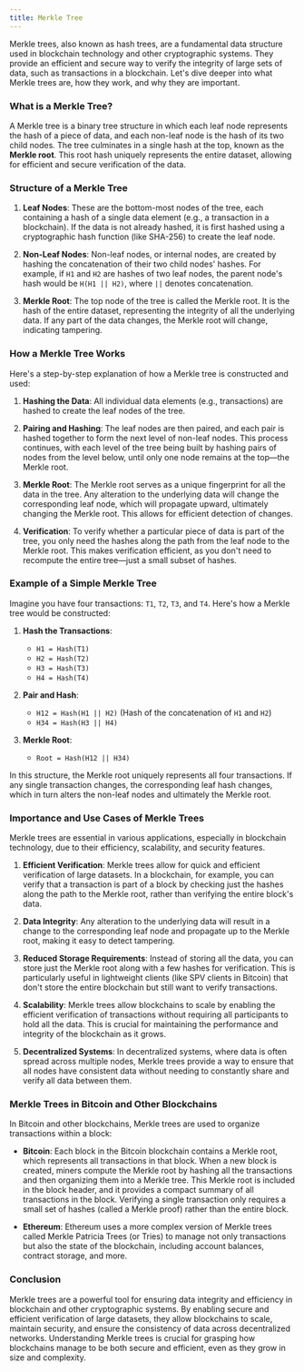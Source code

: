```yaml
---
title: Merkle Tree
---
```

Merkle trees, also known as hash trees, are a fundamental data structure used in blockchain technology and other cryptographic systems. They provide an efficient and secure way to verify the integrity of large sets of data, such as transactions in a blockchain. Let's dive deeper into what Merkle trees are, how they work, and why they are important.

### What is a Merkle Tree?

A Merkle tree is a binary tree structure in which each leaf node represents the hash of a piece of data, and each non-leaf node is the hash of its two child nodes. The tree culminates in a single hash at the top, known as the **Merkle root**. This root hash uniquely represents the entire dataset, allowing for efficient and secure verification of the data.

### Structure of a Merkle Tree

1. **Leaf Nodes**: These are the bottom-most nodes of the tree, each containing a hash of a single data element (e.g., a transaction in a blockchain). If the data is not already hashed, it is first hashed using a cryptographic hash function (like SHA-256) to create the leaf node.

2. **Non-Leaf Nodes**: Non-leaf nodes, or internal nodes, are created by hashing the concatenation of their two child nodes' hashes. For example, if `H1` and `H2` are hashes of two leaf nodes, the parent node's hash would be `H(H1 || H2)`, where `||` denotes concatenation.

3. **Merkle Root**: The top node of the tree is called the Merkle root. It is the hash of the entire dataset, representing the integrity of all the underlying data. If any part of the data changes, the Merkle root will change, indicating tampering.

### How a Merkle Tree Works

Here's a step-by-step explanation of how a Merkle tree is constructed and used:

1. **Hashing the Data**: All individual data elements (e.g., transactions) are hashed to create the leaf nodes of the tree.

2. **Pairing and Hashing**: The leaf nodes are then paired, and each pair is hashed together to form the next level of non-leaf nodes. This process continues, with each level of the tree being built by hashing pairs of nodes from the level below, until only one node remains at the top—the Merkle root.

3. **Merkle Root**: The Merkle root serves as a unique fingerprint for all the data in the tree. Any alteration to the underlying data will change the corresponding leaf node, which will propagate upward, ultimately changing the Merkle root. This allows for efficient detection of changes.

4. **Verification**: To verify whether a particular piece of data is part of the tree, you only need the hashes along the path from the leaf node to the Merkle root. This makes verification efficient, as you don't need to recompute the entire tree—just a small subset of hashes.

### Example of a Simple Merkle Tree

Imagine you have four transactions: `T1`, `T2`, `T3`, and `T4`. Here's how a Merkle tree would be constructed:

1. **Hash the Transactions**:
   - `H1 = Hash(T1)`
   - `H2 = Hash(T2)`
   - `H3 = Hash(T3)`
   - `H4 = Hash(T4)`

2. **Pair and Hash**:
   - `H12 = Hash(H1 || H2)` (Hash of the concatenation of `H1` and `H2`)
   - `H34 = Hash(H3 || H4)`

3. **Merkle Root**:
   - `Root = Hash(H12 || H34)`

In this structure, the Merkle root uniquely represents all four transactions. If any single transaction changes, the corresponding leaf hash changes, which in turn alters the non-leaf nodes and ultimately the Merkle root.

### Importance and Use Cases of Merkle Trees

Merkle trees are essential in various applications, especially in blockchain technology, due to their efficiency, scalability, and security features.

1. **Efficient Verification**: Merkle trees allow for quick and efficient verification of large datasets. In a blockchain, for example, you can verify that a transaction is part of a block by checking just the hashes along the path to the Merkle root, rather than verifying the entire block's data.

2. **Data Integrity**: Any alteration to the underlying data will result in a change to the corresponding leaf node and propagate up to the Merkle root, making it easy to detect tampering.

3. **Reduced Storage Requirements**: Instead of storing all the data, you can store just the Merkle root along with a few hashes for verification. This is particularly useful in lightweight clients (like SPV clients in Bitcoin) that don't store the entire blockchain but still want to verify transactions.

4. **Scalability**: Merkle trees allow blockchains to scale by enabling the efficient verification of transactions without requiring all participants to hold all the data. This is crucial for maintaining the performance and integrity of the blockchain as it grows.

5. **Decentralized Systems**: In decentralized systems, where data is often spread across multiple nodes, Merkle trees provide a way to ensure that all nodes have consistent data without needing to constantly share and verify all data between them.

### Merkle Trees in Bitcoin and Other Blockchains

In Bitcoin and other blockchains, Merkle trees are used to organize transactions within a block:

- **Bitcoin**: Each block in the Bitcoin blockchain contains a Merkle root, which represents all transactions in that block. When a new block is created, miners compute the Merkle root by hashing all the transactions and then organizing them into a Merkle tree. This Merkle root is included in the block header, and it provides a compact summary of all transactions in the block. Verifying a single transaction only requires a small set of hashes (called a Merkle proof) rather than the entire block.
  
- **Ethereum**: Ethereum uses a more complex version of Merkle trees called Merkle Patricia Trees (or Tries) to manage not only transactions but also the state of the blockchain, including account balances, contract storage, and more.

### Conclusion

Merkle trees are a powerful tool for ensuring data integrity and efficiency in blockchain and other cryptographic systems. By enabling secure and efficient verification of large datasets, they allow blockchains to scale, maintain security, and ensure the consistency of data across decentralized networks. Understanding Merkle trees is crucial for grasping how blockchains manage to be both secure and efficient, even as they grow in size and complexity.